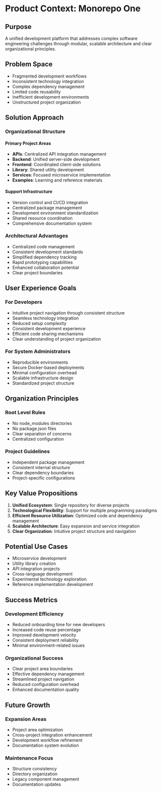 # Product Context: Monorepo One

## Purpose

A unified development platform that addresses complex software engineering challenges through modular, scalable architecture and clear organizational principles.

## Problem Space

- Fragmented development workflows
- Inconsistent technology integration
- Complex dependency management
- Limited code reusability
- Inefficient development environments
- Unstructured project organization

## Solution Approach

### Organizational Structure

#### Primary Project Areas

- **APIs**: Centralized API integration management
- **Backend**: Unified server-side development
- **Frontend**: Coordinated client-side solutions
- **Library**: Shared utility development
- **Services**: Focused microservice implementation
- **Examples**: Learning and reference materials

#### Support Infrastructure

- Version control and CI/CD integration
- Centralized package management
- Development environment standardization
- Shared resource coordination
- Comprehensive documentation system

### Architectural Advantages

- Centralized code management
- Consistent development standards
- Simplified dependency tracking
- Rapid prototyping capabilities
- Enhanced collaboration potential
- Clear project boundaries

## User Experience Goals

### For Developers

- Intuitive project navigation through consistent structure
- Seamless technology integration
- Reduced setup complexity
- Consistent development experience
- Efficient code sharing mechanisms
- Clear understanding of project organization

### For System Administrators

- Reproducible environments
- Secure Docker-based deployments
- Minimal configuration overhead
- Scalable infrastructure design
- Standardized project structure

## Organization Principles

### Root Level Rules

- No node_modules directories
- No package.json files
- Clear separation of concerns
- Centralized configuration

### Project Guidelines

- Independent package management
- Consistent internal structure
- Clear dependency boundaries
- Project-specific configurations

## Key Value Propositions

1. **Unified Ecosystem**: Single repository for diverse projects
2. **Technological Flexibility**: Support for multiple programming paradigms
3. **Efficient Resource Utilization**: Optimized code and dependency management
4. **Scalable Architecture**: Easy expansion and service integration
5. **Clear Organization**: Intuitive project structure and navigation

## Potential Use Cases

- Microservice development
- Utility library creation
- API integration projects
- Cross-language development
- Experimental technology exploration
- Reference implementation development

## Success Metrics

### Development Efficiency

- Reduced onboarding time for new developers
- Increased code reuse percentage
- Improved development velocity
- Consistent deployment reliability
- Minimal environment-related issues

### Organizational Success

- Clear project area boundaries
- Effective dependency management
- Streamlined project navigation
- Reduced configuration overhead
- Enhanced documentation quality

## Future Growth

### Expansion Areas

- Project area optimization
- Cross-project integration enhancement
- Development workflow refinement
- Documentation system evolution

### Maintenance Focus

- Structure consistency
- Directory organization
- Legacy component management
- Documentation updates
